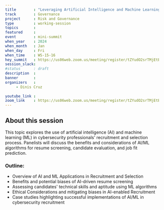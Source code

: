 ```yaml
---
title        : "Leveraging Artificial Intelligence and Machine Learning in Recruitment(Panel)"
track        : Governance
project      : Risk and Governance
type         : working-session
topics       :
featured     :
event        : mini-summit
when_year    : 2024
when_month   : Jan
when_day     : Fri
when_time    : WS-15-16
hey_summit   : https://us06web.zoom.us/meeting/register/tZYudO2srTMjEtBqb2fWuBHCfjj1954vROZs
session_slack:
#status      : draft
description  :
banner       : 
organizers   :
     - Dinis Cruz
     
youtube_link : 
zoom_link    : https://us06web.zoom.us/meeting/register/tZYudO2srTMjEtBqb2fWuBHCfjj1954vROZs
---
```


## About this session
This topic explores the use of artificial intelligence (AI) and machine learning (ML) in cybersecurity professionals' recruitment and selection process. Panelists will discuss the benefits and considerations of AI/ML algorithms for resume screening, candidate evaluation, and job fit prediction.

### Outline:
- Overview of AI and ML Applications in Recruitment and Selection
- Benefits and potential biases of AI-driven resume screening
- Assessing candidates' technical skills and aptitude using ML algorithms
- Ethical Considerations and mitigating biases in AI-enabled Recruitment
- Case studies highlighting successful implementations of AI/ML in cybersecurity recruitment

